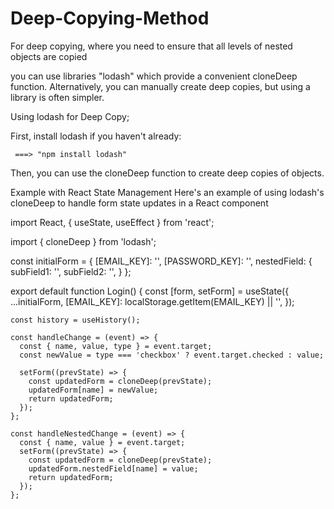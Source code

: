 # Deep-Copying-Method
For deep copying, where you need to ensure that all levels of nested objects are copied

you can use libraries "lodash" which provide a convenient cloneDeep function. Alternatively, you can manually create deep copies, but using a library is often simpler.

Using lodash for Deep Copy;

  First, install lodash if you haven't already:
  
     ===> "npm install lodash"
     
  Then, you can use the cloneDeep function to create deep copies of objects.

Example with React State Management
Here's an example of using lodash's cloneDeep to handle form state updates in a React component

  
  import React, { useState, useEffect } from 'react';
  
  import { cloneDeep } from 'lodash';
  
  
  const initialForm = {
    [EMAIL_KEY]: '',
    [PASSWORD_KEY]: '',
    nestedField: {
      subField1: '',
      subField2: '',
    }
  };
  
  export default function Login() {
    const [form, setForm] = useState({
      ...initialForm,
      [EMAIL_KEY]: localStorage.getItem(EMAIL_KEY) || '',
    });
  
    const history = useHistory();
  
    const handleChange = (event) => {
      const { name, value, type } = event.target;
      const newValue = type === 'checkbox' ? event.target.checked : value;
  
      setForm((prevState) => {
        const updatedForm = cloneDeep(prevState);
        updatedForm[name] = newValue;
        return updatedForm;
      });
    };
  
    const handleNestedChange = (event) => {
      const { name, value } = event.target;
      setForm((prevState) => {
        const updatedForm = cloneDeep(prevState);
        updatedForm.nestedField[name] = value;
        return updatedForm;
      });
    };
  
   

